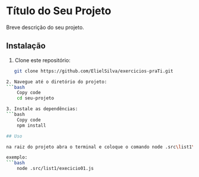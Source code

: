 # Título do Seu Projeto

Breve descrição do seu projeto.

## Instalação

1. Clone este repositório:
```bash
   git clone https://github.com/ElielSilva/exercicios-praTi.git

2. Navegue até o diretório do projeto:
```bash
    Copy code
    cd seu-projeto

3. Instale as dependências:
```bash
    Copy code
    npm install

## Uso

na raiz do projeto abra o terminal e coloque o comando node .src\list1\nomeDoArquivoPraExecutar.

exemplo:
```bash
    node .src/list1/execicio01.js



